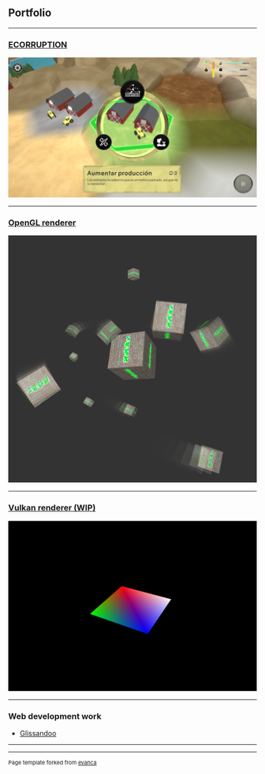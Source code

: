 ## Portfolio

---


### [ECORRUPTION](/sample_page)
<img src="images/ecorruption/1.png?raw=true"/>

---
### [OpenGL renderer](/pdf/sample_presentation.pdf)
<img src="images/motor/main.png?raw=true"/>

---
### [Vulkan renderer (WIP)](http://example.com/)
<img src="images/vulkan/main.png?raw=true"/>

---

### Web development work

- [Glissandoo](https://glissandoo.com/)


---




---
<p style="font-size:11px">Page template forked from <a href="https://github.com/evanca/quick-portfolio">evanca</a></p>
<!-- Remove above link if you don't want to attibute -->

